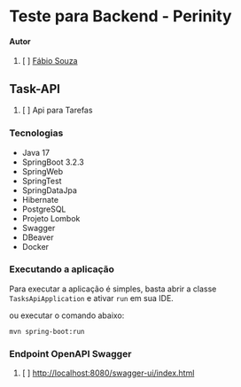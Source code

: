# Teste para Backend - Perinity

#### Autor
1. [ ] [Fábio Souza](https://github.com/fhssouza)

## Task-API

1. [ ] Api para Tarefas

### Tecnologias

* Java 17
* SpringBoot 3.2.3
* SpringWeb
* SpringTest
* SpringDataJpa
* Hibernate
* PostgreSQL
* Projeto Lombok
* Swagger
* DBeaver
* Docker


### Executando a aplicação

Para executar a aplicação é simples, basta abrir a classe `TasksApiApplication` e ativar `run` em sua IDE.

ou executar o comando abaixo:

```shell
mvn spring-boot:run
```

### Endpoint OpenAPI Swagger

1. [ ] [http://localhost:8080/swagger-ui/index.html](http://localhost:8080/clickdesp/swagger-ui/index.html)



